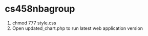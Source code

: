 # cs458nbagroup


1. chmod 777 style.css
2. Open updated_chart.php to run latest web application version
